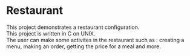 # Restaurant

This project demonstrates a restaurant configuration. <br />
This project is written in C on UNIX. <br />
The user can make some activites in the restaurant such as : creating a menu, making an order, getting the price for a meal and more. <br />
